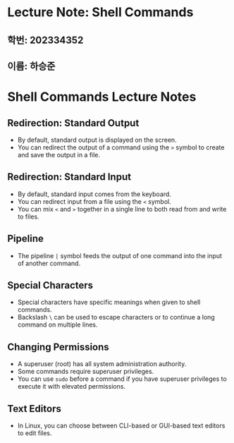 # Lecture Note: Shell Commands

## 학번: 202334352
## 이름: 하승준

# Shell Commands Lecture Notes
## Redirection: Standard Output
- By default, standard output is displayed on the screen.
- You can redirect the output of a command using the `>` symbol to create and save the output in a file.

## Redirection: Standard Input
- By default, standard input comes from the keyboard.
- You can redirect input from a file using the `<` symbol.
- You can mix `<` and `>` together in a single line to both read from and write to files.

## Pipeline
- The pipeline `|` symbol feeds the output of one command into the input of another command.
## Special Characters

- Special characters have specific meanings when given to shell commands.
- Backslash `\` can be used to escape characters or to continue a long command on multiple lines.

## Changing Permissions

- A superuser (root) has all system administration authority.
- Some commands require superuser privileges.
- You can use `sudo` before a command if you have superuser privileges to execute it with elevated permissions.

## Text Editors

- In Linux, you can choose between CLI-based or GUI-based text editors to edit files.


